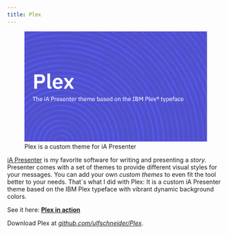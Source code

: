 ```yaml
---
title: Plex
---
```

<figure>
<img src="/img/plex/plex.png">
<figcaption>Plex is a custom theme for iA Presenter</figcaption>
</figure>

[iA Presenter](https://ia.net/presenter) is my favorite software for writing and presenting a *story*. Presenter comes with a set of themes to provide different visual styles for your messages. You can add your own *custom themes* to even fit the tool better to your needs. That´s what I did with Plex: It is a custom iA Presenter theme based on the IBM Plex typeface with vibrant dynamic background colors.

See it here: [**Plex in action**](/assets/plex/)

Download Plex at [<cite>github.com/ulfschneider/Plex</cite>](https://github.com/ulfschneider/Plex).

